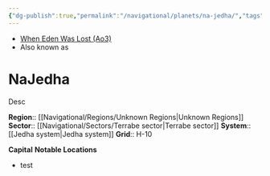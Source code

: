```yaml
---
{"dg-publish":true,"permalink":"/navigational/planets/na-jedha/","tags":["map","planet","unknown","terrabe","burkes","unfinished"],"noteIcon":"saber1"}
---
```


- [When Eden Was Lost (Ao3)](https://archiveofourown.org/works/19334440/chapters/45992584)
- Also known as 
# NaJedha
Desc

**Region**::  [[Navigational/Regions/Unknown Regions\|Unknown Regions]]
**Sector**::  [[Navigational/Sectors/Terrabe sector\|Terrabe sector]]
**System**::  [[Jedha system\|Jedha system]]
**Grid**::  H-10

**Capital**
**Notable Locations**
- test


